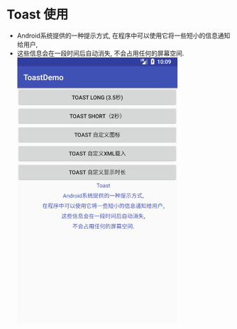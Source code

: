  # Toast 使用
 - Android系统提供的一种提示方式,  在程序中可以使用它将一些短小的信息通知给用户,
 - 这些信息会在一段时间后自动消失, 不会占用任何的屏幕空间.  
 ![](https://github.com/HBU/AndroidDemo/blob/master/chapter05/ToastDemo/Toast.png)
